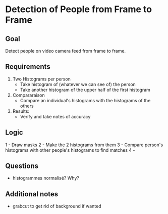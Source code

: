 # Detection of People from Frame to Frame

## Goal

Detect people on video camera feed from frame to frame.

## Requirements

1. Two Histograms per person
    - Take histogram of (whatever we can see of) the person
    - Take another histogram of the upper half of the first histogram
2. Compararaison
    - Compare an individual's histograms with the histograms of the others 
3. Results:
    - Verify and take notes of accuracy

## Logic

1 - Draw masks
2 - Make the 2 histograms from them
3 - Compare person's histograms with other people's histograms to find matches
4 - 

## Questions
- histogrammes normalisé? Why?

## Additional notes
- grabcut to get rid of background if wanted